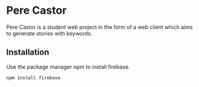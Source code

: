 # Pere Castor

Pere Castor is a student web project in the form of a web client which aims to generate stories with keywords.

## Installation

Use the package manager npm to install firebase.

```bash
npm install firebase
```
